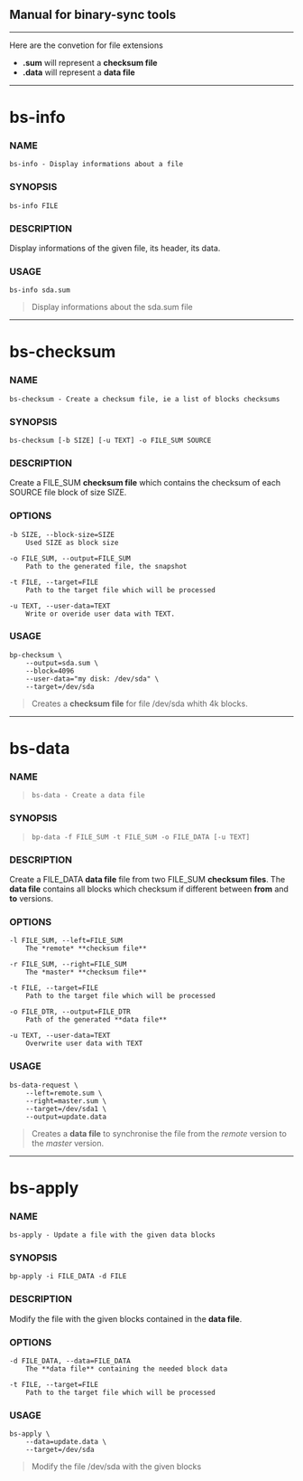 ## Manual for binary-sync tools

---
Here are the convetion for file extensions

* **.sum** will represent a **checksum file**
* **.data** will represent a **data file**


---

# bs-info

### NAME
    bs-info - Display informations about a file

### SYNOPSIS
    bs-info FILE

### DESCRIPTION
Display informations of the given file, its header, its data.

### USAGE
    bs-info sda.sum
> Display informations about the sda.sum file


---

# bs-checksum

### NAME
    bs-checksum - Create a checksum file, ie a list of blocks checksums

### SYNOPSIS
    bs-checksum [-b SIZE] [-u TEXT] -o FILE_SUM SOURCE

### DESCRIPTION
Create a FILE_SUM **checksum file** which contains the checksum of each SOURCE file block of size SIZE.

### OPTIONS
    -b SIZE, --block-size=SIZE
        Used SIZE as block size

    -o FILE_SUM, --output=FILE_SUM 
        Path to the generated file, the snapshot

    -t FILE, --target=FILE
        Path to the target file which will be processed

    -u TEXT, --user-data=TEXT
        Write or overide user data with TEXT.

### USAGE
    bp-checksum \
        --output=sda.sum \
        --block=4096 
        --user-data="my disk: /dev/sda" \
        --target=/dev/sda
> Creates a **checksum file** for file /dev/sda whith 4k blocks.


---
# bs-data 

### NAME
>     bs-data - Create a data file

### SYNOPSIS
>     bp-data -f FILE_SUM -t FILE_SUM -o FILE_DATA [-u TEXT] 

### DESCRIPTION
Create a FILE_DATA **data file** file from two FILE_SUM **checksum files**. 
The **data file** contains all blocks which checksum if different between **from** and **to** versions.

### OPTIONS
    -l FILE_SUM, --left=FILE_SUM
        The *remote* **checksum file**

    -r FILE_SUM, --right=FILE_SUM
        The *master* **checksum file**

    -t FILE, --target=FILE
        Path to the target file which will be processed

    -o FILE_DTR, --output=FILE_DTR 
        Path of the generated **data file**

    -u TEXT, --user-data=TEXT
        Overwrite user data with TEXT

### USAGE
    bs-data-request \
        --left=remote.sum \
        --right=master.sum \
        --target=/dev/sda1 \
        --output=update.data
> Creates a **data file** to synchronise the file from the *remote* version to the *master* version.

---
# bs-apply

### NAME
    bs-apply - Update a file with the given data blocks

### SYNOPSIS
    bp-apply -i FILE_DATA -d FILE

### DESCRIPTION
Modify the file with the given blocks contained in the **data file**.

### OPTIONS
    -d FILE_DATA, --data=FILE_DATA
        The **data file** containing the needed block data

    -t FILE, --target=FILE
        Path to the target file which will be processed
        
### USAGE
    bs-apply \
        --data=update.data \
        --target=/dev/sda
> Modify the file /dev/sda with the given blocks

